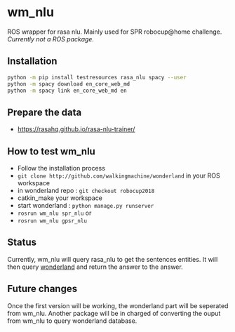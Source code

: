 # wm_nlu
ROS wrapper for rasa nlu. Mainly used for SPR robocup@home challenge.  
*Currently not a ROS package.*

## Installation

```bash
python -m pip install testresources rasa_nlu spacy --user
python -m spacy download en_core_web_md
python -m spacy link en_core_web_md en
```

## Prepare the data
* https://rasahq.github.io/rasa-nlu-trainer/

## How to test wm_nlu
* Follow the installation process
* `git clone http://github.com/walkingmachine/wonderland` in your ROS workspace
* in wonderland repo : `git checkout robocup2018`
* catkin_make your workspace
* start wonderland : `python manage.py runserver`
* `rosrun wm_nlu spr_nlu`
or  
* `rosrun wm_nlu gpsr_nlu`

## Status

Currently, wm_nlu will query rasa_nlu to get the sentences entities. It will then query [wonderland](https://github.com/walkingmachine/wonderland) and return the answer to the answer.

## Future changes

Once the first version will be working, the wonderland part will be seperated from wm_nlu. Another package will be in charged of converting the ouput from wm_nlu to query wonderland database.
